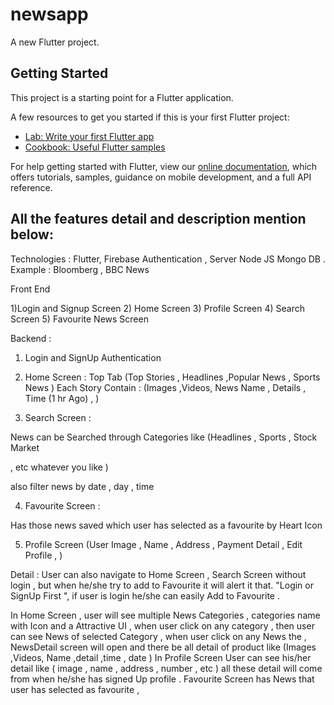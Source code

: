 # newsapp

A new Flutter project.

## Getting Started

This project is a starting point for a Flutter application.

A few resources to get you started if this is your first Flutter project:

- [Lab: Write your first Flutter app](https://flutter.dev/docs/get-started/codelab)
- [Cookbook: Useful Flutter samples](https://flutter.dev/docs/cookbook)

For help getting started with Flutter, view our
[online documentation](https://flutter.dev/docs), which offers tutorials,
samples, guidance on mobile development, and a full API reference.

## All the features detail and description mention below:
Technologies : Flutter, Firebase Authentication , Server Node JS Mongo DB .
Example : Bloomberg , BBC News

Front End

1)Login and Signup Screen
2) Home Screen
3) Profile Screen
4) Search Screen
5) Favourite News Screen

Backend :

1) Login and SignUp Authentication
2) Home Screen :
Top Tab (Top Stories , Headlines ,Popular News , Sports News )
Each Story Contain : (Images ,Videos, News Name , Details , Time (1 hr Ago) , )

3) Search Screen :

News can be Searched through Categories like (Headlines , Sports , Stock Market

, etc whatever you like )

also filter news by date , day , time

4) Favourite Screen :

Has those news saved which user has selected as a favourite by Heart Icon

5) Profile Screen (User Image , Name , Address , Payment Detail , Edit Profile , )

Detail : User can also navigate to Home Screen , Search Screen without login , but when he/she try to
add to Favourite it will alert it that. "Login or SignUp First ", if user is login he/she can easily Add to
Favourite .

In Home Screen , user will see multiple News Categories , categories name with Icon and a Attractive UI ,
when user click on any category , then user can see News of selected Category ,
when user click on any News the , NewsDetail screen will open and there be all detail of product like
(Images ,Videos, Name ,detail ,time , date )
In Profile Screen User can see his/her detail like ( image , name , address , number , etc ) all these detail
will come from when he/she has signed Up profile .
Favourite Screen has News that user has selected as favourite ,